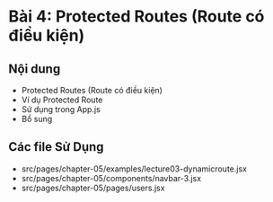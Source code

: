 # Bài 4: Protected Routes (Route có điều kiện)

## Nội dung
- Protected Routes (Route có điều kiện)
- Ví dụ Protected Route
- Sử dụng trong App.js
- Bổ sung

## Các file Sử Dụng
- src/pages/chapter-05/examples/lecture03-dynamicroute.jsx
- src/pages/chapter-05/components/navbar-3.jsx
- src/pages/chapter-05/pages/users.jsx
